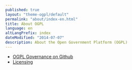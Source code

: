 ```yaml
---
published: true
layout: "theme-ogpl/default"
permalink: "about/index-en.html"
title: About OGPL
language: en
altLangPrefix: index
dateModified: "2014-07-07"
description: About the Open Government Platform (OGPL)
---
```


* [OGPL Governance on Github](gouvernance-en.html)
* [Licensing](licensing-en.html)
